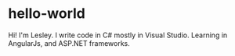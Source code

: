 # hello-world
Hi! I'm Lesley.
I write code in C# mostly in Visual Studio. Learning in AngularJs, and ASP.NET frameworks. 
